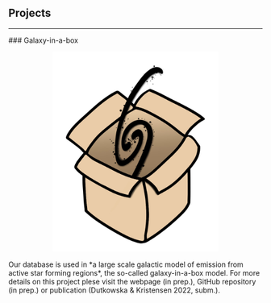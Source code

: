 ## Projects
<hr>
### Galaxy-in-a-box
<p style="text-align:center"><img src="./Images/gal-in-a-box-shadow.jpeg" alt="galaxy in a box" style="max-width: 65%"></p>
Our database is used in *a large scale galactic model of emission from active star forming regions*, the so-called galaxy-in-a-box model. For more details on this project plese visit the webpage (in prep.), GitHub repository (in prep.) or publication (Dutkowska & Kristensen 2022, subm.).
